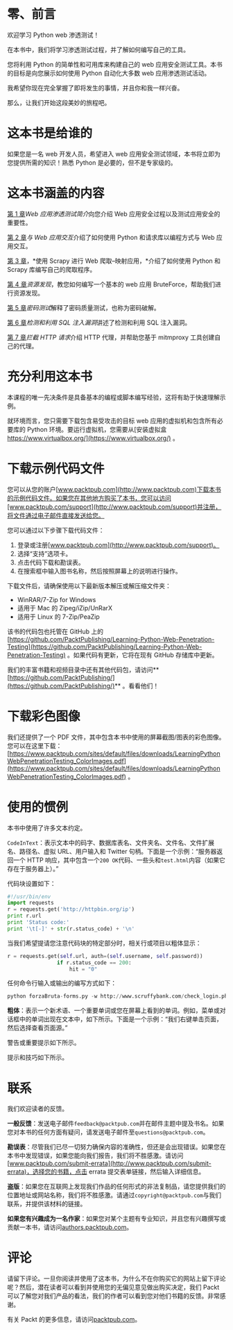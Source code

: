 # 零、前言

欢迎学习 Python web 渗透测试！

在本书中，我们将学习渗透测试过程，并了解如何编写自己的工具。

您将利用 Python 的简单性和可用库来构建自己的 web 应用安全测试工具。本书的目标是向您展示如何使用 Python 自动化大多数 web 应用渗透测试活动。

我希望你现在完全掌握了即将发生的事情，并且你和我一样兴奋。

那么，让我们开始这段美妙的旅程吧。

# 这本书是给谁的

如果您是一名 web 开发人员，希望进入 web 应用安全测试领域，本书将立即为您提供所需的知识！熟悉 Python 是必要的，但不是专家级的。

# 这本书涵盖的内容

[第 1 章](1.html#I3QM0-5a228e2885234f4ba832bb786a6d0c80)*Web 应用渗透测试简介*向您介绍 Web 应用安全过程以及测试应用安全的重要性。

[第 2 章](2.html#RL0A0-5a228e2885234f4ba832bb786a6d0c80)*与 Web 应用交互*介绍了如何使用 Python 和请求库以编程方式与 Web 应用交互。

[第 3 章](3.html#181NK0-5a228e2885234f4ba832bb786a6d0c80)，*使用 Scrapy 进行 Web 爬取–映射应用，*介绍了如何使用 Python 和 Scrapy 库编写自己的爬取程序。

[第 4 章](4.html#1ENBI0-5a228e2885234f4ba832bb786a6d0c80)*资源发现*，教您如何编写一个基本的 web 应用 BruteForce，帮助我们进行资源发现。

[第 5 章](5.html#1MBG20-5a228e2885234f4ba832bb786a6d0c80)*密码测试*解释了密码质量测试，也称为密码破解。

[第 6 章](6.html#22O7C0-5a228e2885234f4ba832bb786a6d0c80)*检测和利用 SQL 注入漏洞*讲述了检测和利用 SQL 注入漏洞。

[第 7 章](7.html#2D7TI0-5a228e2885234f4ba832bb786a6d0c80)*拦截 HTTP 请求*介绍 HTTP 代理，并帮助您基于 mitmproxy 工具创建自己的代理。

# 充分利用这本书

本课程的唯一先决条件是具备基本的编程或脚本编写经验，这将有助于快速理解示例。

就环境而言，您只需要下载包含易受攻击的目标 web 应用的虚拟机和包含所有必要库的 Python 环境。要运行虚拟机，您需要从[安装虚拟盒 https://www.virtualbox.org/](https://www.virtualbox.org/) 。

# 下载示例代码文件

您可以从您的账户[www.packtpub.com](http://www.packtpub.com)下载本书的示例代码文件。如果您在其他地方购买了本书，您可以访问[www.packtpub.com/support](http://www.packtpub.com/support)并注册，将文件通过电子邮件直接发送给您。

您可以通过以下步骤下载代码文件：

1.  登录或注册[www.packtpub.com](http://www.packtpub.com/support)。
2.  选择“支持”选项卡。
3.  点击代码下载和勘误表。
4.  在搜索框中输入图书名称，然后按照屏幕上的说明进行操作。

下载文件后，请确保使用以下最新版本解压或解压缩文件夹：

*   WinRAR/7-Zip for Windows
*   适用于 Mac 的 Zipeg/iZip/UnRarX
*   适用于 Linux 的 7-Zip/PeaZip

该书的代码包也托管在 GitHub 上的[https://github.com/PacktPublishing/Learning-Python-Web-Penetration-Testing](https://github.com/PacktPublishing/Learning-Python-Web-Penetration-Testing) 。如果代码有更新，它将在现有 GitHub 存储库中更新。

我们的丰富书籍和视频目录中还有其他代码包，请访问**[https://github.com/PacktPublishing/](https://github.com/PacktPublishing/)** 。看看他们！

# 下载彩色图像

我们还提供了一个 PDF 文件，其中包含本书中使用的屏幕截图/图表的彩色图像。您可以在这里下载：[https://www.packtpub.com/sites/default/files/downloads/LearningPythonWebPenetrationTesting_ColorImages.pdf](https://www.packtpub.com/sites/default/files/downloads/LearningPythonWebPenetrationTesting_ColorImages.pdf) 。

# 使用的惯例

本书中使用了许多文本约定。

`CodeInText`：表示文本中的码字、数据库表名、文件夹名、文件名、文件扩展名、路径名、虚拟 URL、用户输入和 Twitter 句柄。下面是一个示例：“服务器返回一个 HTTP 响应，其中包含一个`200 OK`代码、一些头和`test.html`内容（如果它存在于服务器上）。”

代码块设置如下：

```py
#!/usr/bin/env
import requests
r = requests.get('http://httpbin.org/ip')
print r.url
print 'Status code:'
print '\t[-]' + str(r.status_code) + '\n'
```

当我们希望提请您注意代码块的特定部分时，相关行或项目以粗体显示：

```py
r = requests.get(self.url, auth=(self.username, self.password))
                if r.status_code == 200:
                    hit = "0"
```

任何命令行输入或输出的编写方式如下：

```py
python forzaBruta-forms.py -w http://www.scruffybank.com/check_login.php -t 5 -f pass.txt -p "username=admin&password=FUZZ"
```

**粗体**：表示一个新术语、一个重要单词或您在屏幕上看到的单词。例如，菜单或对话框中的单词出现在文本中，如下所示。下面是一个示例：“我们右键单击页面，然后选择查看页面源。”

警告或重要提示如下所示。

提示和技巧如下所示。

# 联系

我们欢迎读者的反馈。

**一般反馈**：发送电子邮件`feedback@packtpub.com`并在邮件主题中提及书名。如果您对本书的任何方面有疑问，请发送电子邮件至`questions@packtpub.com`。

**勘误表**：尽管我们已尽一切努力确保内容的准确性，但还是会出现错误。如果您在本书中发现错误，如果您能向我们报告，我们将不胜感激。请访问[www.packtpub.com/submit-errata](http://www.packtpub.com/submit-errata)，选择您的书籍，点击 errata 提交表单链接，然后输入详细信息。

**盗版**：如果您在互联网上发现我们作品的任何形式的非法复制品，请您提供我们的位置地址或网站名称，我们将不胜感激。请通过`copyright@packtpub.com`与我们联系，并提供该材料的链接。

**如果您有兴趣成为一名作家**：如果您对某个主题有专业知识，并且您有兴趣撰写或贡献一本书，请访问[authors.packtpub.com](http://authors.packtpub.com/)。

# 评论

请留下评论。一旦你阅读并使用了这本书，为什么不在你购买它的网站上留下评论呢？然后，潜在读者可以看到并使用您的无偏见意见做出购买决定，我们 Packt 可以了解您对我们产品的看法，我们的作者可以看到您对他们书籍的反馈。非常感谢。

有关 Packt 的更多信息，请访问[packtpub.com](https://www.packtpub.com/)。